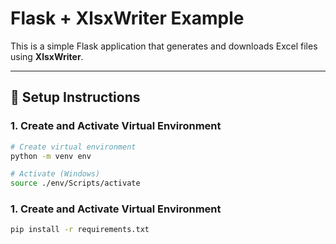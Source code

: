 # Flask + XlsxWriter Example

This is a simple Flask application that generates and downloads Excel files using **XlsxWriter**.

---

## 🔧 Setup Instructions

### 1. Create and Activate Virtual Environment
```bash
# Create virtual environment
python -m venv env

# Activate (Windows)
source ./env/Scripts/activate
```

### 1. Create and Activate Virtual Environment
```bash
pip install -r requirements.txt
```